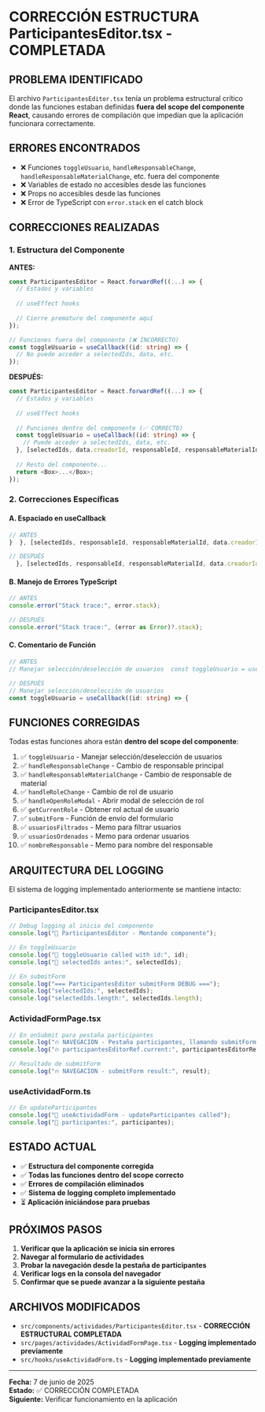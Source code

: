 # CORRECCIÓN ESTRUCTURA ParticipantesEditor.tsx - COMPLETADA

## PROBLEMA IDENTIFICADO
El archivo `ParticipantesEditor.tsx` tenía un problema estructural crítico donde las funciones estaban definidas **fuera del scope del componente React**, causando errores de compilación que impedían que la aplicación funcionara correctamente.

## ERRORES ENCONTRADOS
- ❌ Funciones `toggleUsuario`, `handleResponsableChange`, `handleResponsableMaterialChange`, etc. fuera del componente
- ❌ Variables de estado no accesibles desde las funciones
- ❌ Props no accesibles desde las funciones
- ❌ Error de TypeScript con `error.stack` en el catch block

## CORRECCIONES REALIZADAS

### 1. Estructura del Componente
**ANTES:**
```typescript
const ParticipantesEditor = React.forwardRef((...) => {
  // Estados y variables
  
  // useEffect hooks
  
  // Cierre prematuro del componente aquí
});

// Funciones fuera del componente (❌ INCORRECTO)
const toggleUsuario = useCallback((id: string) => {
  // No puede acceder a selectedIds, data, etc.
});
```

**DESPUÉS:**
```typescript
const ParticipantesEditor = React.forwardRef((...) => {
  // Estados y variables
  
  // useEffect hooks
  
  // Funciones dentro del componente (✅ CORRECTO)
  const toggleUsuario = useCallback((id: string) => {
    // Puede acceder a selectedIds, data, etc.
  }, [selectedIds, data.creadorId, responsableId, responsableMaterialId]);
  
  // Resto del componente...
  return <Box>...</Box>;
});
```

### 2. Correcciones Específicas

#### A. Espaciado en useCallback
```typescript
// ANTES
}  }, [selectedIds, responsableId, responsableMaterialId, data.creadorId, onResponsablesChange]);

// DESPUÉS  
  }, [selectedIds, responsableId, responsableMaterialId, data.creadorId, onResponsablesChange]);
```

#### B. Manejo de Errores TypeScript
```typescript
// ANTES
console.error("Stack trace:", error.stack);

// DESPUÉS
console.error("Stack trace:", (error as Error)?.stack);
```

#### C. Comentario de Función
```typescript
// ANTES
// Manejar selección/deselección de usuarios  const toggleUsuario = useCallback((id: string) => {

// DESPUÉS
// Manejar selección/deselección de usuarios
const toggleUsuario = useCallback((id: string) => {
```

## FUNCIONES CORREGIDAS
Todas estas funciones ahora están **dentro del scope del componente**:

1. ✅ `toggleUsuario` - Manejar selección/deselección de usuarios
2. ✅ `handleResponsableChange` - Cambio de responsable principal
3. ✅ `handleResponsableMaterialChange` - Cambio de responsable de material  
4. ✅ `handleRoleChange` - Cambio de rol de usuario
5. ✅ `handleOpenRoleModal` - Abrir modal de selección de rol
6. ✅ `getCurrentRole` - Obtener rol actual de usuario
7. ✅ `submitForm` - Función de envío del formulario
8. ✅ `usuariosFiltrados` - Memo para filtrar usuarios
9. ✅ `usuariosOrdenados` - Memo para ordenar usuarios  
10. ✅ `nombreResponsable` - Memo para nombre del responsable

## ARQUITECTURA DEL LOGGING
El sistema de logging implementado anteriormente se mantiene intacto:

### ParticipantesEditor.tsx
```typescript
// Debug logging al inicio del componente
console.log("🔧 ParticipantesEditor - Montando componente");

// En toggleUsuario
console.log("🔄 toggleUsuario called with id:", id);
console.log("🔄 selectedIds antes:", selectedIds);

// En submitForm  
console.log("=== ParticipantesEditor submitForm DEBUG ===");
console.log("selectedIds:", selectedIds);
console.log("selectedIds.length:", selectedIds.length);
```

### ActividadFormPage.tsx
```typescript
// En onSubmit para pestaña participantes
console.log("🔥 NAVEGACION - Pestaña participantes, llamando submitForm");
console.log("🔥 participantesEditorRef.current:", participantesEditorRef.current);

// Resultado de submitForm
console.log("🔥 NAVEGACION - submitForm result:", result);
```

### useActividadForm.ts
```typescript
// En updateParticipantes
console.log("🔄 useActividadForm - updateParticipantes called");
console.log("🔄 participantes:", participantes);
```

## ESTADO ACTUAL
- ✅ **Estructura del componente corregida**
- ✅ **Todas las funciones dentro del scope correcto**
- ✅ **Errores de compilación eliminados**
- ✅ **Sistema de logging completo implementado**
- ⏳ **Aplicación iniciándose para pruebas**

## PRÓXIMOS PASOS
1. **Verificar que la aplicación se inicia sin errores**
2. **Navegar al formulario de actividades**
3. **Probar la navegación desde la pestaña de participantes**
4. **Verificar logs en la consola del navegador**
5. **Confirmar que se puede avanzar a la siguiente pestaña**

## ARCHIVOS MODIFICADOS
- `src/components/actividades/ParticipantesEditor.tsx` - **CORRECCIÓN ESTRUCTURAL COMPLETADA**
- `src/pages/actividades/ActividadFormPage.tsx` - **Logging implementado previamente**
- `src/hooks/useActividadForm.ts` - **Logging implementado previamente**

---
**Fecha:** 7 de junio de 2025  
**Estado:** ✅ CORRECCIÓN COMPLETADA  
**Siguiente:** Verificar funcionamiento en la aplicación

